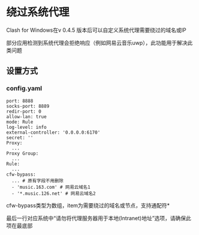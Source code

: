# 绕过系统代理

Clash for Windows在v 0.4.5 版本后可以自定义系统代理需要绕过的域名或IP

部分应用检测到系统代理会拒绝响应（例如网易云音乐uwp），此功能用于解决此类问题

## 设置方式 <a id="&#x8BBE;&#x7F6E;&#x65B9;&#x5F0F;"></a>

### config.yaml <a id="configyaml"></a>

```text
port: 8888
socks-port: 8889
redir-port: 0
allow-lan: true
mode: Rule
log-level: info
external-controller: '0.0.0.0:6170'
secret: ''
Proxy:
  ...
Proxy Group:
  ...
Rule:
  ...
cfw-bypass:
  ... # 原有字段不用删除
  - 'music.163.com' # 网易云域名1
  - '*.music.126.net' # 网易云域名2
```

cfw-bypass类型为数组，item为需要绕过的域名或节点，支持通配符\*

最后一行对应系统中“请勿将代理服务器用于本地\(Intranet\)地址”选项，请确保此项在最底部

